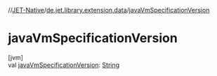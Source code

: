 //[JET-Native](../../index.md)/[de.jet.library.extension.data](index.md)/[javaVmSpecificationVersion](java-vm-specification-version.md)

# javaVmSpecificationVersion

[jvm]\
val [javaVmSpecificationVersion](java-vm-specification-version.md): [String](https://kotlinlang.org/api/latest/jvm/stdlib/kotlin/-string/index.html)
